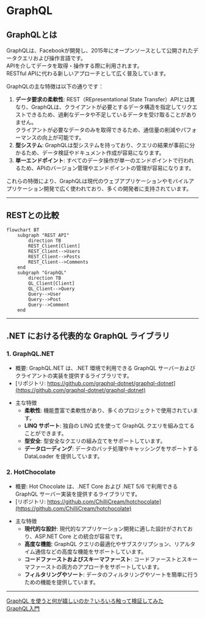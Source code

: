 # GraphQL

## GraphQLとは

GraphQLは、Facebookが開発し、2015年にオープンソースとして公開されたデータクエリおよび操作言語です。  
APIを介してデータを取得・操作する際に利用されます。  
RESTful APIに代わる新しいアプローチとして広く普及しています。  

GraphQLの主な特徴は以下の通りです：  

1. **データ要求の柔軟性**: REST（REpresentational State Transfer）APIとは異なり、GraphQLは、クライアントが必要とするデータ構造を指定してリクエストできるため、過剰なデータや不足しているデータを受け取ることがありません。  
   クライアントが必要なデータのみを取得できるため、通信量の削減やパフォーマンスの向上が可能です。  
2. **型システム**: GraphQLは型システムを持っており、クエリの結果が事前に分かるため、データ検証やドキュメント作成が容易になります。  
3. **単一エンドポイント**: すべてのデータ操作が単一のエンドポイントで行われるため、APIのバージョン管理やエンドポイントの管理が容易になります。  

これらの特徴により、GraphQLは現代のウェブアプリケーションやモバイルアプリケーション開発で広く使われており、多くの開発者に支持されています。  

---

## RESTとの比較

``` mermaid
flowchart BT
    subgraph "REST API"
        direction TB
        REST_Client[Client]
        REST_Client-->Users
        REST_Client-->Posts
        REST_Client-->Comments
    end
    subgraph "GraphQL"
        direction TB
        QL_Client[Client]
        QL_Client-->Query
        Query-->User
        Query-->Post
        Query-->Comment
    end
```

---

## \.NET における代表的な GraphQL ライブラリ

### 1. GraphQL\.NET

- 概要: GraphQL\.NET は、.NET 環境で利用できる GraphQL サーバーおよびクライアントの実装を提供するライブラリです。  
- [リポジトリ: https://github.com/graphql-dotnet/graphql-dotnet](https://github.com/graphql-dotnet/graphql-dotnet)  

<!--  -->
- 主な特徴  
  - **柔軟性**: 機能豊富で柔軟性があり、多くのプロジェクトで使用されています。  
  - **LINQ サポート**: 独自の LINQ 式を使って GraphQL クエリを組み立てることができます。  
  - **型安全**: 型安全なクエリの組み立てをサポートしています。  
  - **データローディング**: データのバッチ処理やキャッシングをサポートする DataLoader を提供しています。  

### 2. HotChocolate

- 概要: Hot Chocolate は、.NET Core および .NET 5/6 で利用できる GraphQL サーバー実装を提供するライブラリです。  
- [リポジトリ: https://github.com/ChilliCream/hotchocolate](https://github.com/ChilliCream/hotchocolate)  

<!--  -->
- 主な特徴  
  - **現代的な設計**: 現代的なアプリケーション開発に適した設計がされており、ASP.NET Core との統合が容易です。  
  - **高度な機能**: GraphQL クエリの最適化やサブスクリプション、リアルタイム通信などの高度な機能をサポートしています。  
  - **コードファーストおよびスキーマファースト**: コードファーストとスキーマファーストの両方のアプローチをサポートしています。  
  - **フィルタリングやソート**: データのフィルタリングやソートを簡単に行うための機能を提供しています。  

---

[GraphQL を使うと何が嬉しいのか？いろいろ触って検証してみた](https://sitest.jp/blog/?p=11001)  
[GraphQL入門](https://zenn.dev/yoshii0110/articles/2233e32d276551)  
